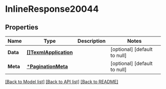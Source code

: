 # InlineResponse20044

## Properties
Name | Type | Description | Notes
------------ | ------------- | ------------- | -------------
**Data** | [**[]TexmlApplication**](TexmlApplication.md) |  | [optional] [default to null]
**Meta** | [***PaginationMeta**](PaginationMeta.md) |  | [optional] [default to null]

[[Back to Model list]](../README.md#documentation-for-models) [[Back to API list]](../README.md#documentation-for-api-endpoints) [[Back to README]](../README.md)

